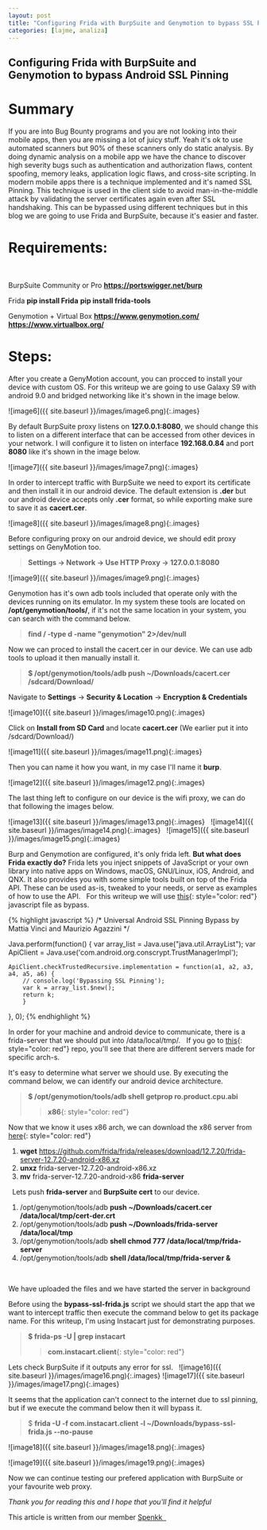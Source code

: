 ```yaml
---
layout: post
title: "Configuring Frida with BurpSuite and Genymotion to bypass SSL Pinning"
categories: [lajme, analiza]
---
```

## Configuring Frida with BurpSuite and Genymotion to bypass Android SSL Pinning

# Summary
If you are into Bug Bounty programs and you are not looking into their mobile apps, then you are missing a lot of juicy stuff. Yeah it's ok to use automated scanners but 90% of these scanners only do static analysis. By doing dynamic analysis on a mobile app we have the chance to discover high severity bugs such as authentication and authorization flaws, content spoofing, memory leaks, application logic flaws, and cross-site scripting. In modern mobile apps there is a technique implemented and it's named SSL Pinning. This technique is used in the client side to avoid man-in-the-middle attack by validating the server certificates again even after SSL handshaking. This can be bypassed using different techniques but in this blog we are going to use Frida and BurpSuite, because it's easier and faster.


# Requirements:
&nbsp;

BurpSuite Community or Pro
**https://portswigger.net/burp**
&nbsp;

Frida
**pip install Frida**
**pip install frida-tools**
&nbsp;

Genymotion + Virtual Box
**https://www.genymotion.com/**
**https://www.virtualbox.org/**
&nbsp;

# Steps:
After you create a GenyMotion account, you can procced to install your device with custom OS. For this writeup we are going to use Galaxy S9 with android 9.0 and bridged networking like it's shown in the image below.
&nbsp;

![image6]({{ site.baseurl }}/images/image6.png){:.images}
&nbsp;

By default BurpSuite proxy listens on **127.0.0.1:8080**, we should change this to listen on a different interface that can be accessed from other devices in your network. I will configure it to listen on interface **192.168.0.84** and port **8080** like it's shown in the image below.
&nbsp;

![image7]({{ site.baseurl }}/images/image7.png){:.images}
&nbsp;

In order to intercept traffic with BurpSuite we need to export its certificate and then install it in our android device. The default extension is **.der** but our android device accepts only **.cer** format, so while exporting make sure to save it as **cacert.cer**.
&nbsp;

![image8]({{ site.baseurl }}/images/image8.png){:.images}
&nbsp;

Before configuring proxy on our android device, we should edit proxy settings on GenyMotion too.
> **Settings -> Network -> Use HTTP Proxy -> 127.0.0.1:8080**
&nbsp;

![image9]({{ site.baseurl }}/images/image9.png){:.images}
&nbsp;

Genymotion has it's own adb tools included that operate only with the devices running on its emulator. In my system these tools are located on **/opt/genymotion/tools/**, if it's not the same location in your system, you can search with the command below.
> **find / -type d -name "genymotion" 2>/dev/null**
&nbsp;

Now we can proced to install the cacert.cer in our device. We can use adb tools to upload it then manually install it.
> **$ /opt/genymotion/tools/adb push ~/Downloads/cacert.cer /sdcard/Download/**
&nbsp;

Navigate to **Settings** -> **Security & Location** -> **Encryption & Credentials**
&nbsp;

![image10]({{ site.baseurl }}/images/image10.png){:.images}
&nbsp;

Click on **Install from SD Card** and locate **cacert.cer** (We earlier put it into /sdcard/Download/)
&nbsp;

![image11]({{ site.baseurl }}/images/image11.png){:.images}
&nbsp;

Then you can name it how you want, in my case I'll name it **burp**.
&nbsp;

![image12]({{ site.baseurl }}/images/image12.png){:.images}
&nbsp;

The last thing left to configure on our device is the wifi proxy, we can do that following the images below.
&nbsp;

![image13]({{ site.baseurl }}/images/image13.png){:.images}
&nbsp;
![image14]({{ site.baseurl }}/images/image14.png){:.images}
&nbsp;
![image15]({{ site.baseurl }}/images/image15.png){:.images}
&nbsp;

Burp and Genymotion are configured, it's only frida left.
**But what does Frida exactly do?** Frida lets you inject snippets of JavaScript or your own library into native apps on Windows, macOS, GNU/Linux, iOS, Android, and QNX. It also provides you with some simple tools built on top of the Frida API. These can be used as-is, tweaked to your needs, or serve as examples of how to use the API.
&nbsp;
For this writeup we will use [this](https://codeshare.frida.re/@sowdust/universal-android-ssl-pinning-bypass-2/){: style="color: red"} javascript file as bypass.
&nbsp;

{% highlight javascript %}
/*
   Universal Android SSL Pinning Bypass
   by Mattia Vinci and Maurizio Agazzini
*/

Java.perform(function() {
    var array_list = Java.use("java.util.ArrayList");
    var ApiClient = Java.use('com.android.org.conscrypt.TrustManagerImpl');

    ApiClient.checkTrustedRecursive.implementation = function(a1, a2, a3, a4, a5, a6) {
        // console.log('Bypassing SSL Pinning');
        var k = array_list.$new();
        return k;
        }
}, 0);
{% endhighlight %}
&nbsp;

In order for your machine and android device to communicate, there is a frida-server that we should put into /data/local/tmp/.
&nbsp;
If you go to [this](https://github.com/frida/frida/releases){: style="color: red"} repo, you'll see that there are different servers made for specific arch-s.
&nbsp;

It's easy to determine what server we should use. By executing the command below, we can identify our android device architecture.
> **$ /opt/genymotion/tools/adb shell getprop ro.product.cpu.abi**
>> **x86**{: style="color: red"}
&nbsp;

Now that we know it uses x86 arch, we can download the x86 server from [here](https://github.com/frida/frida/releases/download/12.7.20/frida-server-12.7.20-android-x86.xz){: style="color: red"}
&nbsp;

1. **wget** https://github.com/frida/frida/releases/download/12.7.20/frida-server-12.7.20-android-x86.xz
2. **unxz** frida-server-12.7.20-android-x86.xz
3. **mv** frida-server-12.7.20-android-x86 **frida-server**

&nbsp;
Lets push **frida-server** and **BurpSuite cert** to our device.
&nbsp;
1. /opt/genymotion/tools/adb **push ~/Downloads/cacert.cer /data/local/tmp/cert-der.crt**
2. /opt/genymotion/tools/adb **push ~/Downloads/frida-server /data/local/tmp**
3. /opt/genymotion/tools/adb **shell chmod 777 /data/local/tmp/frida-server**
4. /opt/genymotion/tools/adb **shell /data/local/tmp/frida-server &**

&nbsp;

We have uploaded the files and we have started the server in background
&nbsp;

Before using the **bypass-ssl-frida.js** script we should start the app that we want to intercept traffic then execute the command below to get its package name. For this writeup, I'm using Instacart just for demonstrating purposes.
> **$ frida-ps -U | grep instacart**                                                                     
>> **com.instacart.client**{: style="color: red"}
&nbsp;

Lets check BurpSuite if it outputs any error for ssl.
&nbsp;
![image16]({{ site.baseurl }}/images/image16.png){:.images}
![image17]({{ site.baseurl }}/images/image17.png){:.images}
&nbsp;

It seems that the application can't connect to the internet due to ssl pinning, but if we execute the command below then it will bypass it.
&nbsp;
> $ **frida -U -f com.instacart.client -l ~/Downloads/bypass-ssl-frida.js --no-pause**
&nbsp;

![image18]({{ site.baseurl }}/images/image18.png){:.images}
&nbsp;

![image19]({{ site.baseurl }}/images/image19.png){:.images}
&nbsp;

Now we can continue testing our prefered application with BurpSuite or your favourite web proxy.
&nbsp;

*Thank you for reading this and I hope that you'll find it helpful*
&nbsp;

This article is written from our member <a href="https://twitter.com/spenkk">Spenkk
&nbsp;
